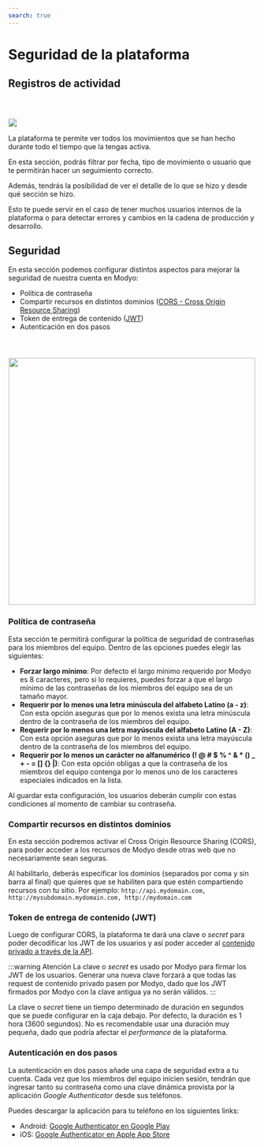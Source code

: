 ```yaml
---
search: true
---
```


# Seguridad de la plataforma

## Registros de actividad

<img src="/assets/img/platform/activity-logs.jpg" style="margin-top: 40px; border: 1px solid #EEE;" />

La plataforma te permite ver todos los movimientos que se han hecho durante todo el tiempo que la tengas activa.

En esta sección, podrás filtrar por fecha, tipo de movimiento o usuario que te permitirán hacer un seguimiento correcto.

Además, tendrás la posibilidad de ver el detalle de lo que se hizo y desde qué sección se hizo.

Esto te puede servir en el caso de tener muchos usuarios internos de la plataforma o para detectar errores y cambios en la cadena de producción y desarrollo.



## Seguridad

En esta sección podemos configurar distintos aspectos para mejorar la seguridad de nuestra cuenta en Modyo:

* Política de contraseña
* Compartir recursos en distintos dominios ([CORS - Cross Origin Resource Sharing](https://www.w3.org/TR/cors/))
* Token de entrega de contenido ([JWT](https://tools.ietf.org/html/rfc7519))
* Autenticación en dos pasos

<img src="/assets/img/platform/cors.png" width="500" style="margin-top: 40px; border: 1px solid #EEE;" />

### Política de contraseña

Esta sección te permitirá configurar la política de seguridad de contraseñas para los miembros del equipo. Dentro de las opciones puedes elegir las siguientes:

* **Forzar largo mínimo**: Por defecto el largo mínimo requerido por Modyo es 8 caracteres, pero si lo requieres, puedes forzar a que el largo mínimo de las contraseñas de los miembros del equipo sea de un tamaño mayor.
* **Requerir por lo menos una letra minúscula del alfabeto Latino (a - z)**: Con esta opción aseguras que por lo menos exista una letra minúscula dentro de la contraseña de los miembros del equipo.
* **Requerir por lo menos una letra mayúscula del alfabeto Latino (A - Z)**: Con esta opción aseguras que por lo menos exista una letra mayúscula dentro de la contraseña de los miembros del equipo.
* **Requerir por lo menos un carácter no alfanumérico (! @ # $ % ^ & * () _ + - = [] {} |)**: Con esta opción obligas a que la contraseña de los miembros del equipo contenga por lo menos uno de los caracteres especiales indicados en la lista.

Al guardar esta configuración, los usuarios deberán cumplir con estas condiciones al momento de cambiar su contraseña.

### Compartir recursos en distintos dominios

En esta sección podremos activar el Cross Origin Resource Sharing (CORS), para poder acceder a los recursos de Modyo desde otras web que no necesariamente sean seguras.

Al habilitarlo, deberás especificar los dominios (separados por coma y sin barra al final) que quieres que se habiliten para que estén compartiendo recursos con tu sitio. Por ejemplo:
`http://api.mydomain.com, http://mysubdomain.mydomain.com, http://mydomain.com`

### Token de entrega de contenido (JWT)

Luego de configurar CORS, la plataforma te dará una clave o _secret_ para poder decodificar los JWT de los usuarios y así poder acceder al [contenido privado a través de la API](/platform/content/public-api-reference.html#contenido-privado-2).

:::warning Atención
La clave o _secret_ es usado por Modyo para firmar los JWT de los usuarios. Generar una nueva clave forzará a que todas las request de contenido privado pasen por Modyo, dado que los JWT firmados por Modyo con la clave antigua ya no serán válidos.
:::

La clave o _secret_ tiene un tiempo determinado de duración en segundos que se puede configurar en la caja debajo. Por defecto, la duración es 1 hora (3600 segundos). No es recomendable usar una duración muy pequeña, dado que podría afectar el _performance_ de la plataforma.

### Autenticación en dos pasos

La autenticación en dos pasos añade una capa de seguridad extra a tu cuenta. Cada vez que los miembros del equipo inicien sesión, tendrán que ingresar tanto su contraseña como una clave dinámica provista por la aplicación _Google Authenticator_ desde sus teléfonos.

Puedes descargar la aplicación para tu teléfono en los siguientes links:

* Android: [Google Authenticator en Google Play](https://play.google.com/store/apps/details?id=com.google.android.apps.authenticator2)
* iOS: [Google Authenticator en Apple App Store](https://apps.apple.com/us/app/google-authenticator/id388497605)
